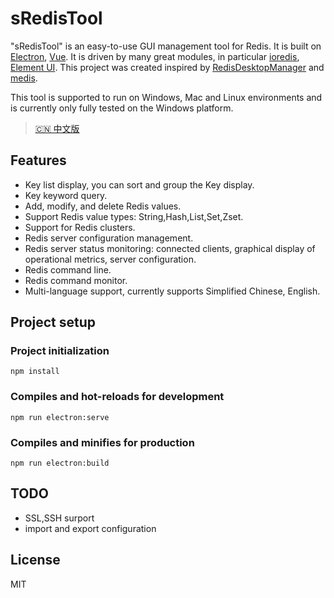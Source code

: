 # sRedisTool

"sRedisTool" is an easy-to-use GUI management tool for Redis. It is built on [Electron](https://github.com/atom/electron), [Vue](https://vuejs.org/). It is driven by many great modules, in particular [ioredis](https://github.com/luin/ioredis), [Element UI](https://element.eleme.io/). This project was created inspired by [RedisDesktopManager](https://resp.app/) and [medis](https://github.com/luin/medis).

This tool is supported to run on Windows, Mac and Linux environments and is currently only fully tested on the Windows platform.

> [🇨🇳 中文版](./README.zh-CN.md)

## Features
* Key list display, you can sort and group the Key display.
* Key keyword query.
* Add, modify, and delete Redis values.
* Support Redis value types: String,Hash,List,Set,Zset.
* Support for Redis clusters.
* Redis server configuration management.
* Redis server status monitoring: connected clients, graphical display of operational metrics, server configuration.
* Redis command line.
* Redis command monitor.
* Multi-language support, currently supports Simplified Chinese, English.

## Project setup
### Project initialization

```
npm install
```

### Compiles and hot-reloads for development
```
npm run electron:serve
```

### Compiles and minifies for production
```
npm run electron:build
```

## TODO
* SSL,SSH surport
* import and export configuration

## License

MIT